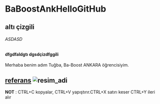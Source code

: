 # BaBoostAnkHelloGitHub 
## altı çizgili
###### ASDASD
#### dfgdfaldgtı dgsdçizdfggili

Merhaba benim adım Tuğba, Ba-Boost ANKARA öğrencisiyim. 

[referans](https://guides.github.com/pdfs/markdown-cheatsheet-online.pdf)
![resim_adi](https://raw.githubusercontent.com/gist/ManulMax/2d20af60d709805c55fd784ca7cba4b9/raw/bcfeac7604f674ace63623106eb8bb8471d844a6/github.gif)
----
**NOT** : CTRL+C kopyalar, CTRL+V yapıştırır.CTRL+X satırı keser CTRL+Y ileri alır 
